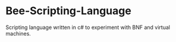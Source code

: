 # Bee-Scripting-Language
Scripting language written in c# to experiment with BNF and virtual machines.
